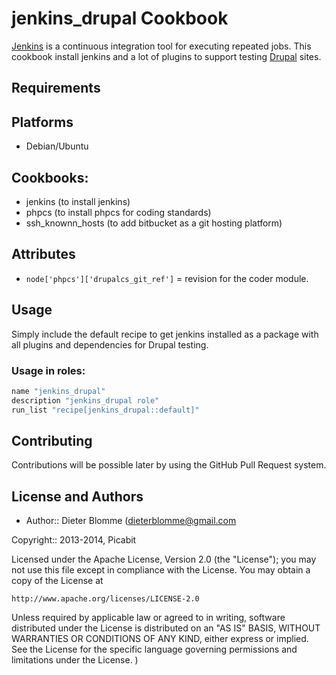 jenkins_drupal Cookbook
=======================

[Jenkins][] is a continuous integration tool for executing repeated jobs. This
cookbook install jenkins and a lot of plugins to support testing [Drupal][] sites.

Requirements
------------

## Platforms

- Debian/Ubuntu

## Cookbooks:

* jenkins (to install jenkins)
* phpcs (to install phpcs for coding standards)
* ssh_knownn_hosts (to add bitbucket as a git hosting platform)

Attributes
----------

* `node['phpcs']['drupalcs_git_ref']` = revision for the coder module.

Usage
-----
Simply include the default recipe to get jenkins installed as a package with all plugins and dependencies for Drupal testing.

### Usage in roles:
```ruby
name "jenkins_drupal"
description "jenkins_drupal role"
run_list "recipe[jenkins_drupal::default]"
```

Contributing
------------
Contributions will be possible later by using the GitHub Pull Request system.

License and Authors
-------------------

* Author:: Dieter Blomme (dieterblomme@gmail.com

Copyright:: 2013-2014, Picabit

Licensed under the Apache License, Version 2.0 (the "License");
you may not use this file except in compliance with the License.
You may obtain a copy of the License at

    http://www.apache.org/licenses/LICENSE-2.0

Unless required by applicable law or agreed to in writing, software
distributed under the License is distributed on an "AS IS" BASIS,
WITHOUT WARRANTIES OR CONDITIONS OF ANY KIND, either express or implied.
See the License for the specific language governing permissions and
limitations under the License.
)


[Jenkins]:http://jenkins-ci.org//
[Drupal]:http://www.drupal.org/
